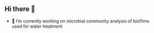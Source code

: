 ## Hi there 👋

- 🔭 I’m currently working on microbial community analysis of biofilms used for water treatment
